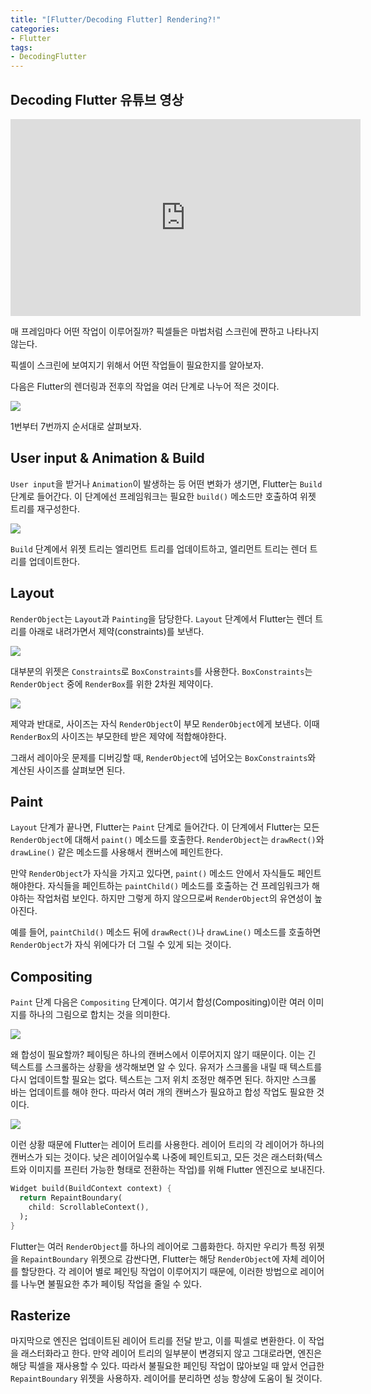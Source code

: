 ```yaml
---
title: "[Flutter/Decoding Flutter] Rendering?!"
categories:
- Flutter
tags:
- DecodingFlutter
---
```


## Decoding Flutter 유튜브 영상

<iframe width="560" height="315" src="https://www.youtube.com/embed/54yoCqkew6g?cc_load_policy=1" frameborder="0" allowfullscreen></iframe>

<br>

매 프레임마다 어떤 작업이 이루어질까? 픽셀들은 마법처럼 스크린에 짠하고 나타나지 않는다.

픽셀이 스크린에 보여지기 위해서 어떤 작업들이 필요한지를 알아보자.

다음은 Flutter의 렌더링과 전후의 작업을 여러 단계로 나누어 적은 것이다.

![](/assets/flutter/DecodingFlutter/Rendering/Example1.png)

1번부터 7번까지 순서대로 살펴보자.

## User input & Animation & Build

`User input`을 받거나 `Animation`이 발생하는 등 어떤 변화가 생기면, Flutter는 `Build` 단계로 들어간다. 이 단계에선 프레임워크는 필요한 `build()` 메소드만 호출하여 위젯 트리를 재구성한다.

![](/assets/flutter/DecodingFlutter/Rendering/Example2.png)

`Build` 단계에서 위젯 트리는 엘리먼트 트리를 업데이트하고, 엘리먼트 트리는 렌더 트리를 업데이트한다.

## Layout

`RenderObject`는 `Layout`과 `Painting`을 담당한다. `Layout` 단계에서 Flutter는 렌더 트리를 아래로 내려가면서 제약(constraints)를 보낸다.

![](/assets/flutter/DecodingFlutter/Rendering/Example3.png)

대부분의 위젯은 `Constraints`로 `BoxConstraints`를 사용한다. `BoxConstraints`는 `RenderObject` 중에 `RenderBox`를 위한 2차원 제약이다.

![](/assets/flutter/DecodingFlutter/Rendering/Example4.png)

제약과 반대로, 사이즈는 자식 `RenderObject`이 부모 `RenderObject`에게 보낸다. 이때 `RenderBox`의 사이즈는 부모한테 받은 제약에 적합해야한다.

그래서 레이아웃 문제를 디버깅할 때, `RenderObject`에 넘어오는 `BoxConstraints`와 계산된 사이즈를 살펴보면 된다.

## Paint

`Layout` 단계가 끝나면, Flutter는 `Paint` 단계로 들어간다. 이 단계에서 Flutter는 모든 `RenderObject`에 대해서 `paint()` 메소드를 호출한다. `RenderObject`는 `drawRect()`와 `drawLine()` 같은 메소드를 사용해서 캔버스에 페인트한다.

만약 `RenderObject`가 자식을 가지고 있다면, `paint()` 메소드 안에서 자식들도 페인트해야한다. 자식들을 페인트하는 `paintChild()` 메소드를 호출하는 건 프레임워크가 해야하는 작업처럼 보인다. 하지만 그렇게 하지 않으므로써 `RenderObject`의 유연성이 높아진다.

예를 들어, `paintChild()` 메소드 뒤에 `drawRect()`나 `drawLine()` 메소드를 호출하면 `RenderObject`가 자식 위에다가 더 그릴 수 있게 되는 것이다.

## Compositing

`Paint` 단계 다음은 `Compositing` 단계이다. 여기서 합성(Compositing)이란 여러 이미지를 하나의 그림으로 합치는 것을 의미한다.

![](/assets/flutter/DecodingFlutter/Rendering/Example5.png)

왜 합성이 필요할까? 페이팅은 하나의 캔버스에서 이루어지지 않기 때문이다. 이는 긴 텍스트를 스크롤하는 상황을 생각해보면 알 수 있다. 유저가 스크롤을 내릴 때 텍스트를 다시 업데이트할 필요는 없다. 텍스트는 그저 위치 조정만 해주면 된다. 하지만 스크롤 바는 업데이트를 해야 한다. 따라서 여러 개의 캔버스가 필요하고 합성 작업도 필요한 것이다.

![](/assets/flutter/DecodingFlutter/Rendering/Example6.png)

이런 상황 때문에 Flutter는 레이어 트리를 사용한다. 레이어 트리의 각 레이어가 하나의 캔버스가 되는 것이다. 낮은 레이어일수록 나중에 페인트되고, 모든 것은 래스터화(텍스트와 이미지를 프린터 가능한 형태로 전환하는 작업)를 위해 Flutter 엔진으로 보내진다.

``` dart
Widget build(BuildContext context) {
  return RepaintBoundary(
    child: ScrollableContext(),
  );
}
```

Flutter는 여러 `RenderObject`를 하나의 레이어로 그룹화한다. 하지만 우리가 특정 위젯을 `RepaintBoundary` 위젯으로 감싼다면, Flutter는 해당 `RenderObject`에 자체 레이어를 할당한다. 각 레이어 별로 페인팅 작업이 이루어지기 때문에, 이러한 방법으로 레이어를 나누면 불필요한 추가 페이팅 작업을 줄일 수 있다.

## Rasterize

마지막으로 엔진은 업데이트된 레이어 트리를 전달 받고, 이를 픽셀로 변환한다. 이 작업을 래스터화라고 한다. 만약 레이어 트리의 일부분이 변경되지 않고 그대로라면, 엔진은 해당 픽셀을 재사용할 수 있다. 따라서 불필요한 페인팅 작업이 많아보일 때 앞서 언급한 `RepaintBoundary` 위젯을 사용하자. 레이어를 분리하면 성능 항샹에 도움이 될 것이다.
